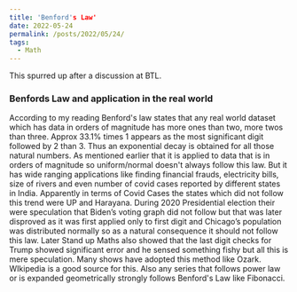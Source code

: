 ```yaml
---
title: 'Benford's Law'
date: 2022-05-24
permalink: /posts/2022/05/24/
tags:
  - Math
---
```


This spurred up after a discussion at BTL.

### Benfords Law and application in the real world

According to my reading Benford's law states that any real world dataset which has data in orders of magnitude has more ones than two, more twos than three. Approx 33.1% times 1 appears as the most significant digit followed by 2 than 3. Thus an exponential decay is obtained for all those natural numbers. As mentioned earlier that it is applied to data that is in orders of magnitude so uniform/normal doesn't always follow this law. But it has wide ranging applications like finding financial frauds, electricity bills, size of rivers and even number of covid cases reported by different states in India. Apparently in terms of Covid Cases the states which did not follow this trend were UP and Harayana. During 2020 Presidential election their were speculation that Biden’s voting graph did not follow but that was later disproved as it was first applied only to first digit and Chicago’s population was distributed normally so as a natural consequence it should not follow this law. Later Stand up Maths also showed that the last digit checks for Trump showed significant error and he sensed something fishy but all this is mere speculation. Many shows have adopted this method like Ozark. WIkipedia is a good source for this. Also any series that follows power law or is expanded geometrically strongly follows Benford's Law like Fibonacci.
